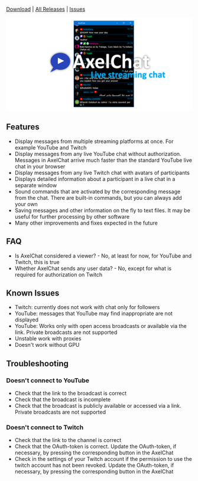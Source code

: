 [Download](https://github.com/3dproger/axelchat/releases/latest/) |
[All Releases](https://github.com/3dproger/AxelChat/releases) |
[Issues](https://github.com/3dproger/AxelChat/issues)

![Image](images/github-social5a.png)

## Features
- Display messages from multiple streaming platforms at once. For example YouTube and Twitch
- Display messages from any live YouTube chat without authorization. Messages in AxelChat arrive much faster than the standard YouTube live chat in your browser
- Display messages from any live Twitch chat with avatars of participants
- Displays detailed information about a participant in a live chat in a separate window
- Sound commands that are activated by the corresponding message from the chat. There are built-in commands, but you can always add your own
- Saving messages and other information on the fly to text files. It may be useful for further processing by other software
- Many other improvements and fixes expected in the future
## FAQ
- Is AxelChat considered a viewer? - No, at least for now, for YouTube and Twitch, this is true
- Whether AxelChat sends any user data? - No, except for what is required for authorization on Twitch
## Known Issues
- Twitch: currently does not work with chat only for followers
- YouTube: messages that YouTube may find inappropriate are not displayed
- YouTube: Works only with open access broadcasts or available via the link. Private broadcasts are not supported
- Unstable work with proxies
- Doesn't work without GPU
## Troubleshooting
### Doesn't connect to YouTube
- Check that the link to the broadcast is correct
- Check that the broadcast is incomplete
- Check that the broadcast is publicly available or accessed via a link. Private broadcasts are not supported
### Doesn't connect to Twitch
- Check that the link to the channel is correct
- Check that the OAuth-token is correct. Update the OAuth-token, if necessary, by pressing the corresponding button in the AxelChat
- Check in the settings of your Twitch account if the permission to use the twitch account has not been revoked. Update the OAuth-token, if necessary, by pressing the corresponding button in the AxelChat
